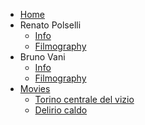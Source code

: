 <!-- TODO: Complete with your own sidebar structure and enable sidebar in index.html - or delete this file. -->
- [Home](/)
- Renato Polselli
    * [<i class="fas fa-info-circle" style="color: gold"></i> Info](rp/rpinfo.md)
    * [<i class="fas fa-film" style="color:tomato"></i> Filmography](rp/rpfilmography.md)
- Bruno Vani
    * [<i class="fas fa-info-circle" style="color: gold"></i> Info](bv/bvinfo.md)
    * [<i class="fas fa-film" style="color:tomato"></i> Filmography](bv/bvfilmography.md)
- [Movies](movies/README.md)
    * [Torino centrale del vizio](movies/tcdv.md)
    * [Delirio caldo](movies/dc.md)

